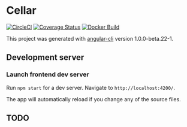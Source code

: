 # Cellar

[![CircleCI](https://circleci.com/gh/justbuchanan/winesnob.svg?style=shield)](https://circleci.com/gh/justbuchanan/winesnob)
[![Coverage Status](https://coveralls.io/repos/github/justbuchanan/winesnob/badge.svg?branch=master)](https://coveralls.io/github/justbuchanan/winesnob?branch=master)
[![Docker Build](https://img.shields.io/docker/automated/justbuchanan/winesnob.svg)](https://hub.docker.com/r/justbuchanan/winesnob/)

This project was generated with [angular-cli](https://github.com/angular/angular-cli) version 1.0.0-beta.22-1.

## Development server

### Launch frontend dev server

Run `npm start` for a dev server. Navigate to `http://localhost:4200/`.

The app will automatically reload if you change any of the source files.


## TODO
